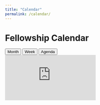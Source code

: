 ```yaml
---
title: "Calendar"
permalink: /calendar/
---
```


# Fellowship Calendar

<div class="calendar-buttons">
  <button onclick="setCalendarView('MONTH')">Month</button>
  <button onclick="setCalendarView('WEEK')">Week</button>
  <button onclick="setCalendarView('AGENDA')">Agenda</button>
</div>

<div class="calendar-full">
  <iframe 
    id="cuh-calendar"
    src="https://calendar.google.com/calendar/embed?src=cuhchristians%40gmail.com&ctz=Europe%2FLondon&mode=MONTH" 
    style="border:0" 
    frameborder="0" 
    scrolling="no">
  </iframe>
</div>
